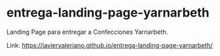 # entrega-landing-page-yarnarbeth
Landing Page para entregar a Confecciones Yarnarbeth.

Link: https://javiervaleriano.github.io/entrega-landing-page-yarnarbeth/
